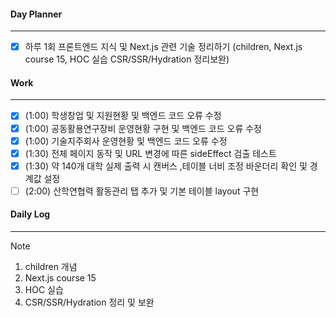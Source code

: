 
#### Day Planner
---
- [x] 하루 1회 프론트엔드 지식 및 Next.js 관련 기술 정리하기 (children, Next.js course 15, HOC 실습 CSR/SSR/Hydration 정리보완)


#### Work
---
- [x] (1:00) 학생창업 및 지원현황 및 백엔드 코드 오류 수정
- [x] (1:00) 공동활용연구장비 운영현황 구현 및 백엔드 코드 오류 수정
- [x] (1:00) 기술지주회사 운영현황 및 백엔드 코드 오류 수정
- [x] (1:30) 전체 페이지 동작 및 URL 변경에 따른 sideEffect 검출 테스트
- [x] (1:30) 약 140개 대학 실제 출력 시 캔버스 ,테이블 너비 조정 바운더리 확인 및 경계값 설정
- [ ] (2:00) 산학연협력 활동관리 탭 추가 및 기본 테이블 layout 구현

#### Daily Log
---
> [!note]
> 1. children 개념
> 2. Next.js course 15
> 3. HOC 실습
> 4. CSR/SSR/Hydration 정리 및 보완






